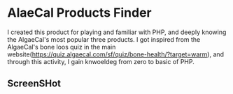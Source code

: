 # AlaeCal Products Finder #
I created this product for playing and familiar with PHP, and deeply knowing the AlgaeCal's most popular three products. I got inspired from the AlgaeCal's bone loos quiz in the main website(https://quiz.algaecal.com/sf/quiz/bone-health/?target=warm), and through this activity, I gain knwoeldeg from zero to basic of PHP.

## ScreenSHot ##